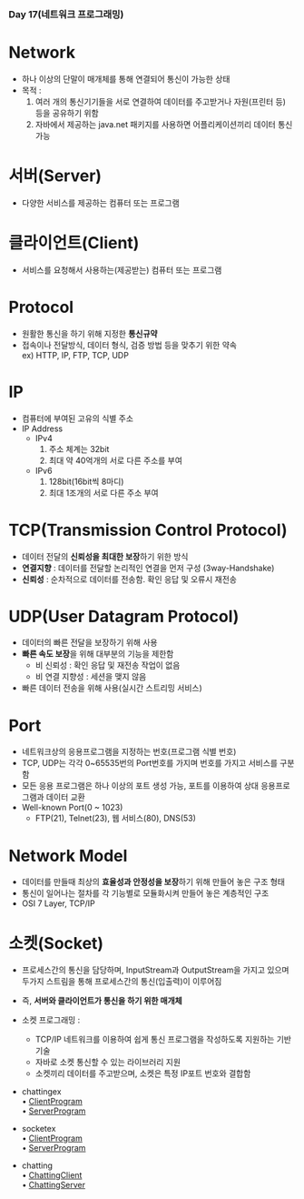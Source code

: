 ### Day 17(네트워크 프로그래밍)  

# Network  
  - 하나 이상의 단말이 매개체를 통해 연결되어 통신이 가능한 상태  
  - 목적 : 
    1. 여러 개의 통신기기들을 서로 연결하여 데이터를 주고받거나 자원(프린터 등) 등을 공유하기 위함  
    2. 자바에서 제공하는 java.net 패키지를 사용하면 어플리케이션끼리 데이터 통신 가능  

# 서버(Server)  
  - 다양한 서비스를 제공하는 컴퓨터 또는 프로그램  
  
# 클라이언트(Client)  
  - 서비스를 요청해서 사용하는(제공받는) 컴퓨터 또는 프로그램  
  
# Protocol  
  - 원활한 통신을 하기 위해 지정한 **통신규약**  
  - 접속이나 전달방식, 데이터 형식, 검증 방법 등을 맞추기 위한 약속  
  ex) HTTP, IP, FTP, TCP, UDP  
  
# IP  
  - 컴퓨터에 부여된 고유의 식별 주소  
  - IP Address  
    - IPv4  
      1. 주소 체계는 32bit  
      2. 최대 약 40억개의 서로 다른 주소를 부여  
    - IPv6  
      1. 128bit(16bit씩 8마디)  
      2. 최대 1조개의 서로 다른 주소 부여  
  
# TCP(Transmission Control Protocol)  
  - 데이터 전달의 **신뢰성을 최대한 보장**하기 위한 방식  
  - **연결지향** : 데이터를 전달할 논리적인 연결을 먼저 구성 (3way-Handshake)  
  - **신뢰성** : 순차적으로 데이터를 전송함. 확인 응답 및 오류시 재전송  

# UDP(User Datagram Protocol)  
  - 데이터의 빠른 전달을 보장하기 위해 사용  
  - **빠른 속도 보장**을 위해 대부분의 기능을 제한함  
    - 비 신뢰성 : 확인 응답 및 재전송 작업이 없음  
    - 비 연결 지향성 : 세션을 맺지 않음  
  - 빠른 데이터 전송을 위해 사용(실시간 스트리밍 서비스)  

# Port  
  - 네트워크상의 응용프로그램을 지정하는 번호(프로그램 식별 번호)  
  - TCP, UDP는 각각 0~65535번의 Port번호를 가지며 번호를 가지고 서비스를 구분함  
  - 모든 응용 프로그램은 하나 이상의 포트 생성 가능, 포트를 이용하여 상대 응용프로그램과 데이터 교환  
  - Well-known Port(0 ~ 1023)  
    - FTP(21), Telnet(23), 웹 서비스(80), DNS(53)  
    
# Network Model  
  - 데이터를 만들때 최상의 **효율성과 안정성을 보장**하기 위해 만들어 놓은 구조 형태  
  - 통신이 일어나는 절차를 각 기능별로 모듈화시켜 만들어 놓은 계층적인 구조  
  - OSI 7 Layer, TCP/IP  
  
# 소켓(Socket)  
  - 프로세스간의 통신을 담당하며, InputStream과 OutputStream을 가지고 있으며 두가지 스트림을 통해 프로세스간의 통신(입출력)이 이루어짐  
  - 즉, **서버와 클라이언트가 통신을 하기 위한 매개체**  
  
  - 소켓 프로그래밍 :  
    - TCP/IP 네트워크를 이용하여 쉽게 통신 프로그램을 작성하도록 지원하는 기반 기술  
    - 자바로 소켓 통신할 수 있는 라이브러리 지원  
    - 소켓끼리 데이터를 주고받으며, 소켓은 특정 IP포트 번호와 결합함  
    
- chattingex  
• [ClientProgram](https://github.com/icici0093/KH_Study/blob/main/code/Day_18_Socket/src/chattingex/ClientProgram.java)  
• [ServerProgram](https://github.com/icici0093/KH_Study/blob/main/code/Day_18_Socket/src/chattingex/ServerProgram.java)  

- socketex  
• [ClientProgram](https://github.com/icici0093/KH_Study/blob/main/code/Day_18_Socket/src/socketex/ClientProgram.java)  
• [ServerProgram](https://github.com/icici0093/KH_Study/blob/main/code/Day_18_Socket/src/socketex/ServerProgram.java)  

- chatting  
• [ChattingClient](https://github.com/icici0093/KH_Study/blob/main/code/Day_18_Socket/src/chatting/ChattingClient.java)  
• [ChattingServer](https://github.com/icici0093/KH_Study/blob/main/code/Day_18_Socket/src/chatting/ChattingServer.java)  





